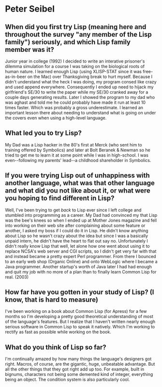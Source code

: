 # Peter Seibel

## When did you first try Lisp (meaning here and throughout the survey "any member of the Lisp family") seriously, and which Lisp family member was it?

Junior year in college (1992) I decided to write an interative
prisoner's dilemma simulation for a course I was taking on the
biological roots of human nature. I learned enough Lisp (using
XLISP-STAT since it was free-as-in-beer on the Mac) over Thanksgiving
break to hurt myself. Because I didn't understand what the heck I was
doing, my program consed like crazy and used append
everywhere. Consequently I ended up need to hijack my girlfriend's
SE/30 to write the paper while my SE/30 cranked away for a couple days
generating results. Later I showed the program to my dad who was
aghast and told me he could probably have made it run at least 10
times faster. Which was probably a gross underestimate. I learned an
important lesson there about needing to understand what is going on
under the covers even when using a high-level language.

## What led you to try Lisp?

My Dad was a Lisp hacker in the 80's first at Merck (who sent him to
training offered by Symbolics) and later at Bolt Beranek & Newman so
he tried to get me to learn it at some point while I was in
high-school. I was even--following my parents' lead--a childhood
shareholder in Symbolics.

## If you were trying Lisp out of unhappiness with another language, what was that other language and what did you not like about it, or what were you hoping to find different in Lisp?

Well, I've been trying to get *back* to Lisp ever since I left college
and stumbled into programming as a career. My Dad had convinced my
that Lisp was the bee's knees so when I ended up at Mother Jones
magazine and fell into working on their web site after complaining
about some feature or another, I asked my boss if I could do it in
Lisp. He didn't know anything about Lisp so he wasn't crazy about the
idea but since I was a basically unpaid intern, he didn't have the
heart to flat out say no. Unfortunately I didn't really know Lisp that
well, let alone how one went about using it to replace NCSA's web
server and CGI scripts, so I didn't get very far with that and instead
became a pretty expert Perl programmer. From there I bounced to an
early web shop (Organic Online) and onto WebLogic where I became a
Java programmer. Another startup's worth of Java later I had had
enough and quit my job with no more of a plan than to finally learn
Common Lisp for real. (2003)

## How far have you gotten in your study of Lisp? (I know, that is hard to measure)

I've been working on a book about Common Lisp (for Apress) for a few
months so I'm developing a pretty good theoretical understanding of
most of the language's features. But I realize that I haven't written
nearly enough serious software in Common Lisp to speak it
natively. Which I'm working to rectify as fast as possible while
working on the book.

## What do you think of Lisp so far?

I'm continually amazed by how many things the language's designers got
right. Macros, of course, are the gigantic, huge, unbeatable
advantage. But all the other things that they got right add up
too. For example, built in bignums, characters not being some demented
kind of integer, everything being an object. The condition system is
also particularly cool.
